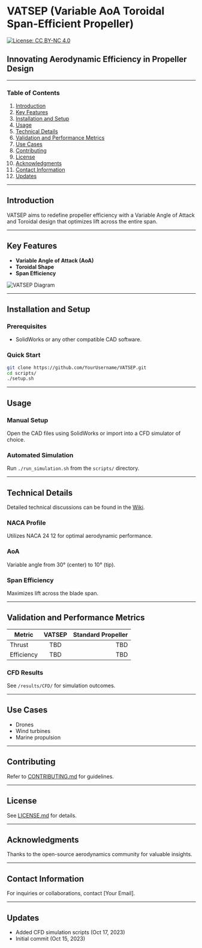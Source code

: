 # VATSEP (Variable AoA Toroidal Span-Efficient Propeller)
[![License: CC BY-NC 4.0](https://img.shields.io/badge/License-CC%20BY--NC-blue.svg)](https://creativecommons.org/licenses/by-nc/4.0/deed.en)

## Innovating Aerodynamic Efficiency in Propeller Design



---

### Table of Contents
1. [Introduction](#introduction)
2. [Key Features](#key-features)
3. [Installation and Setup](#installation-and-setup)
4. [Usage](#usage)
5. [Technical Details](#technical-details)
6. [Validation and Performance Metrics](#validation-and-performance-metrics)
7. [Use Cases](#use-cases)
8. [Contributing](#contributing)
9. [License](#license)
10. [Acknowledgments](#acknowledgments)
11. [Contact Information](#contact-information)
12. [Updates](#updates)

---

## Introduction
VATSEP aims to redefine propeller efficiency with a Variable Angle of Attack and Toroidal design that optimizes lift across the entire span.

---

## Key Features
- **Variable Angle of Attack (AoA)**
- **Toroidal Shape**
- **Span Efficiency**

![VATSEP Diagram](./images/VATSEP_diagram.png)

---

## Installation and Setup

### Prerequisites
- SolidWorks or any other compatible CAD software.

### Quick Start
```bash
git clone https://github.com/YourUsername/VATSEP.git
cd scripts/
./setup.sh
```

---

## Usage

### Manual Setup
Open the CAD files using SolidWorks or import into a CFD simulator of choice.

### Automated Simulation
Run `./run_simulation.sh` from the `scripts/` directory.

---

## Technical Details
Detailed technical discussions can be found in the [Wiki](https://github.com/YourUsername/VATSEP/wiki).

### NACA Profile
Utilizes NACA 24 12 for optimal aerodynamic performance.

### AoA
Variable angle from 30° (center) to 10° (tip).

### Span Efficiency
Maximizes lift across the blade span.

---

## Validation and Performance Metrics

| Metric        | VATSEP          | Standard Propeller  |
| ------------- |:---------------:| ------------------:|
| Thrust        | TBD             | TBD                |
| Efficiency    | TBD             | TBD                |

### CFD Results
See `/results/CFD/` for simulation outcomes.

---

## Use Cases
- Drones
- Wind turbines
- Marine propulsion

---

## Contributing
Refer to [CONTRIBUTING.md](./CONTRIBUTING.md) for guidelines.

---

## License
See [LICENSE.md](./LICENSE.md) for details.

---

## Acknowledgments
Thanks to the open-source aerodynamics community for valuable insights.

---

## Contact Information
For inquiries or collaborations, contact [Your Email].

---

## Updates
- Added CFD simulation scripts (Oct 17, 2023)
- Initial commit (Oct 15, 2023)
